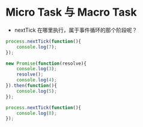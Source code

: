 # Micro Task 与 Macro Task


* nextTick 在哪里执行，属于事件循环的那个阶段呢？
```javascript
process.nextTick(function(){
    console.log(7);
});

new Promise(function(resolve){
    console.log(3);
    resolve();
    console.log(4);
}).then(function(){
    console.log(5);
});

process.nextTick(function(){
    console.log(8);
});

```
